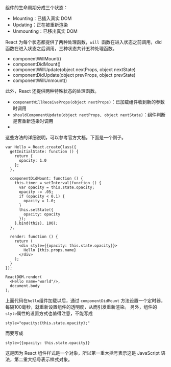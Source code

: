 组件的生命周期分成三个状态：

+ Mounting：已插入真实 DOM
+ Updating：正在被重新渲染
+ Unmounting：已移出真实 DOM

React 为每个状态都提供了两种处理函数，`will `函数在进入状态之前调用，did 函数在进入状态之后调用，三种状态共计五种处理函数。

+ componentWillMount()
+ componentDidMount()
+ componentWillUpdate(object nextProps, object nextState)
+ componentDidUpdate(object prevProps, object prevState)
+ componentWillUnmount()

此外，React 还提供两种特殊状态的处理函数。

+ `componentWillReceiveProps(object nextProps)`：已加载组件收到新的参数时调用
+ `shouldComponentUpdate(object nextProps, object nextState)`：组件判断是否重新渲染时调用
+ 
这些方法的详细说明，可以参考官方文档。下面是一个例子。

````
var Hello = React.createClass({
  getInitialState: function () {
    return {
      opacity: 1.0
    };
  },

  componentDidMount: function () {
    this.timer = setInterval(function () {
      var opacity = this.state.opacity;
      opacity -= .05;
      if (opacity < 0.1) {
        opacity = 1.0;
      }
      this.setState({
        opacity: opacity
      });
    }.bind(this), 100);
  },

  render: function () {
    return (
      <div style={{opacity: this.state.opacity}}>
        Hello {this.props.name}
      </div>
    );
  }
});

ReactDOM.render(
  <Hello name="world"/>,
  document.body
);
````

上面代码在`hello`组件加载以后，通过 `componentDidMount` 方法设置一个定时器，每隔100毫秒，就重新设置组件的透明度，从而引发重新渲染。
另外，组件的`style`属性的设置方式也值得注意，不能写成

````
style="opacity:{this.state.opacity};"
````
而要写成
````
style={{opacity: this.state.opacity}}
````

这是因为 React 组件样式是一个对象，所以第一重大括号表示这是 JavaScript 语法，第二重大括号表示样式对象。